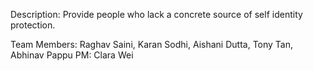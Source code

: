 Description:
    Provide people who lack a concrete source of self identity protection. 


Team Members: 
    Raghav Saini, Karan Sodhi, Aishani Dutta, Tony Tan, Abhinav Pappu PM: Clara Wei